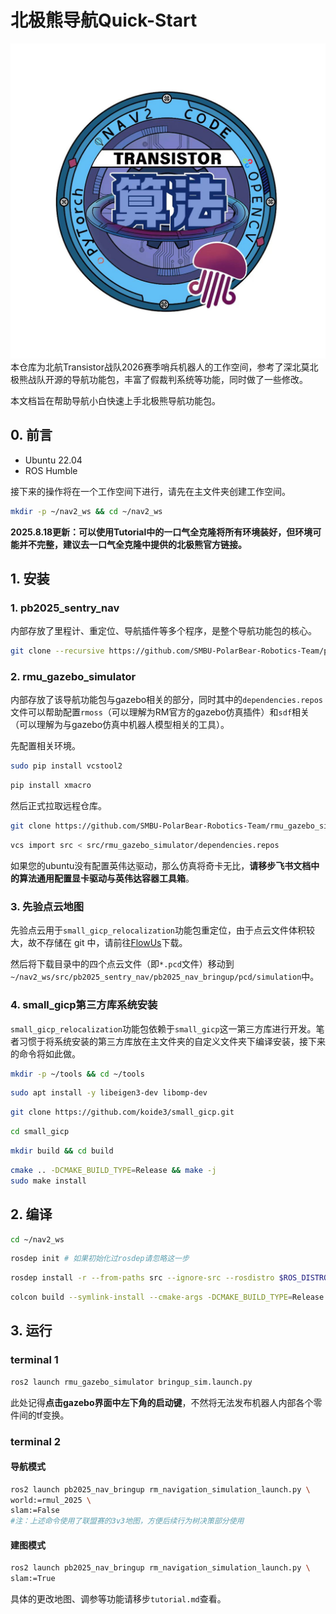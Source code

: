 # 北极熊导航Quick-Start

![图 0](images/transistor_code.png)
本仓库为北航Transistor战队2026赛季哨兵机器人的工作空间，参考了深北莫北极熊战队开源的导航功能包，丰富了假裁判系统等功能，同时做了一些修改。

本文档旨在帮助导航小白快速上手北极熊导航功能包。

## 0. 前言

- Ubuntu 22.04
- ROS Humble

接下来的操作将在一个工作空间下进行，请先在主文件夹创建工作空间。

```bash
mkdir -p ~/nav2_ws && cd ~/nav2_ws
```

**2025.8.18更新：可以使用Tutorial中的一口气全克隆将所有环境装好，但环境可能并不完整，建议去一口气全克隆中提供的北极熊官方链接。**

## 1. 安装

### 1. pb2025_sentry_nav

内部存放了里程计、重定位、导航插件等多个程序，是整个导航功能包的核心。

```bash
git clone --recursive https://github.com/SMBU-PolarBear-Robotics-Team/pb2025_sentry_nav.git src/pb2025_sentry_nav
```

### 2. rmu_gazebo_simulator

内部存放了该导航功能包与gazebo相关的部分，同时其中的``dependencies.repos``文件可以帮助配置``rmoss``（可以理解为RM官方的gazebo仿真插件）和``sdf``相关（可以理解为与gazebo仿真中机器人模型相关的工具）。

先配置相关环境。

```bash
sudo pip install vcstool2
```
```bash
pip install xmacro
```

然后正式拉取远程仓库。

```bash
git clone https://github.com/SMBU-PolarBear-Robotics-Team/rmu_gazebo_simulator.git src/rmu_gazebo_simulator
```
```bash
vcs import src < src/rmu_gazebo_simulator/dependencies.repos
```

如果您的ubuntu没有配置英伟达驱动，那么仿真将奇卡无比，**请移步飞书文档中的算法通用配置显卡驱动与英伟达容器工具箱**。

### 3. 先验点云地图

先验点云用于``small_gicp_relocalization``功能包重定位，由于点云文件体积较大，故不存储在 git 中，请前往[FlowUs](https://flowus.cn/lihanchen/share/87f81771-fc0c-4e09-a768-db01f4c136f4?code=4PP1RS)下载。

然后将下载目录中的四个点云文件（即``*.pcd``文件）移动到``~/nav2_ws/src/pb2025_sentry_nav/pb2025_nav_bringup/pcd/simulation``中。

### 4. small_gicp第三方库系统安装

``small_gicp_relocalization``功能包依赖于``small_gicp``这一第三方库进行开发。笔者习惯于将系统安装的第三方库放在主文件夹的自定义文件夹下编译安装，接下来的命令将如此做。

```bash
mkdir -p ~/tools && cd ~/tools
```
```bash
sudo apt install -y libeigen3-dev libomp-dev
```
```bash
git clone https://github.com/koide3/small_gicp.git
```
```bash
cd small_gicp
```
```bash
mkdir build && cd build
```
```bash
cmake .. -DCMAKE_BUILD_TYPE=Release && make -j
sudo make install
```

## 2. 编译

```bash
cd ~/nav2_ws
```
```bash
rosdep init # 如果初始化过rosdep请忽略这一步
```
```bash
rosdep install -r --from-paths src --ignore-src --rosdistro $ROS_DISTRO -y
```
```bash
colcon build --symlink-install --cmake-args -DCMAKE_BUILD_TYPE=Release
```

## 3. 运行

### terminal 1

```bash
ros2 launch rmu_gazebo_simulator bringup_sim.launch.py
```

此处记得**点击gazebo界面中左下角的启动键**，不然将无法发布机器人内部各个零件间的tf变换。

### terminal 2

#### 导航模式

```bash
ros2 launch pb2025_nav_bringup rm_navigation_simulation_launch.py \
world:=rmul_2025 \
slam:=False
#注：上述命令使用了联盟赛的3v3地图，方便后续行为树决策部分使用
```

#### 建图模式

```bash
ros2 launch pb2025_nav_bringup rm_navigation_simulation_launch.py \
slam:=True
```

具体的更改地图、调参等功能请移步``tutorial.md``查看。